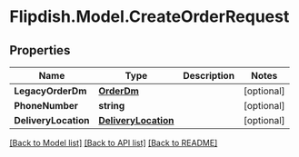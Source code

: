 # Flipdish.Model.CreateOrderRequest
## Properties

Name | Type | Description | Notes
------------ | ------------- | ------------- | -------------
**LegacyOrderDm** | [**OrderDm**](OrderDm.md) |  | [optional] 
**PhoneNumber** | **string** |  | [optional] 
**DeliveryLocation** | [**DeliveryLocation**](DeliveryLocation.md) |  | [optional] 

[[Back to Model list]](../README.md#documentation-for-models) [[Back to API list]](../README.md#documentation-for-api-endpoints) [[Back to README]](../README.md)

